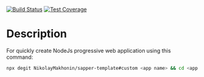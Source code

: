 <!-- [![NPM Version][npm-image]][npm-url] -->
<!-- [![NPM Downloads][downloads-image]][downloads-url] -->
<!-- [![Node.js Version][node-version-image]][node-version-url] -->
[![Build Status][travis-image]][travis-url]
[![Test Coverage][coveralls-image]][coveralls-url]

# Description

For quickly create NodeJs progressive web application using this command:

```bash
npx degit NikolayMakhonin/sapper-template#custom <app name> && cd <app name> && npm i && npm run test
```

[npm-image]: https://img.shields.io/npm/v/sapper-template.svg
[npm-url]: https://npmjs.org/package/sapper-template
[node-version-image]: https://img.shields.io/node/v/sapper-template.svg
[node-version-url]: https://nodejs.org/en/download/
[travis-image]: https://travis-ci.org/NikolayMakhonin/sapper-template.svg
[travis-url]: https://travis-ci.org/NikolayMakhonin/sapper-template
[coveralls-image]: https://coveralls.io/repos/github/NikolayMakhonin/sapper-template/badge.svg
[coveralls-url]: https://coveralls.io/github/NikolayMakhonin/sapper-template
[downloads-image]: https://img.shields.io/npm/dm/sapper-template.svg
[downloads-url]: https://npmjs.org/package/sapper-template